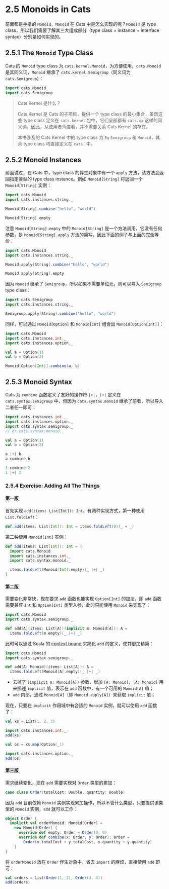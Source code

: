 # 2.5 Monoids in Cats

前面都是手撸的 `Monoid`，`Monoid` 在 Cats 中是怎么实现的呢？`Monoid` 是 type class，所以我们需要了解其三大组成部分（type class + instance + interface syntax）分别是如何实现的。 

## 2.5.1 The `Monoid` Type Class

Cats 的 `Monoid` type class 为 `cats.kernel.Monoid`，为方便使用，`cats.Monoid` 是其同义词，`Monoid` 继承了 `cats.kernel.Semigroup`（同义词为 `cats.Semigroup`）：

```Scala
import cats.Monoid
import cats.Semigroup
```

>Cats Kernel 是什么？
>
>Cats Kernel 是 Cats 的子项目，提供一个 type class 的最小集合，虽然这些 type class 定义在 `cats.kernel` 包中，它们全部都有 `cats.xx` 这样的同义词，因此，从使用者角度看，并不需要关系 Cats Kernel 的存在。
>
>本书涉及的 Cats Kernel 中的 type class 为 `Eq` `Semigroup` 和 `Monoid`，其余 type class 均直接定义在 `cats.` 中。

## 2.5.2 Monoid Instances

前面说过，在 Cats 中，type class 的伴生对象中有一个 `apply` 方法，该方法会返回指定类型的 type class instance。例如 `Monoid[String]` 将返回一个 `Monoid[String]` 实例：

```Scala
import cats.Monoid
import cats.instances.string._

Monoid[String].combine("hello", "world")

Monoid[String].empty
```

注意 `Monoid[String].empty` 中的 `Monoid[String]` 是一个方法调用，它没有任何参数，是 `Monoid[String].apply` 方法的简写，因此下面的例子与上面的完全等价：

```Scala
import cats.Monoid
import cats.instances.string._

Monoid.apply[String].combine("hello", "world")

Monoid.apply[String].empty
```

因为 `Monoid` 继承了 `Semigroup`，所以如果不需要单位元，则可以导入 `Semigroup` type class：

```Scala
import cats.Semigroup
import cats.instances.string._

Semigroup.apply[String].combine("hello", "world")
```

同样，可以通过 `Monoid[Option]` 和 `Monoid[Int]` 组合出 `Monoid[Option[Int]]`：

```Scala
import cats.Monoid
import cats.instances.int._
import cats.instances.option._

val a = Option(1)
val b = Option(2)

Monoid[Option[Int]].combine(a, b)
```

## 2.5.3 Monoid Syntax

Cats 为 `combine` 函数定义了友好的操作符 `|+|`，`|+|` 定义在 `cats.syntax.semigroup` 中，但因为 `cats.syntax.monoid` 继承了前者，所以导入二者任一即可：

```Scala
import cats.instances.int._
import cats.instances.option._
import cats.syntax.semigroup._
// or cats.syntax.monoid._

val a = Option(1)
val b = Option(2)

a |+| b
a combine b

1 combine 2
1 |+| 2
```

### 2.5.4 Exercise: Adding All The Things

#### 第一版

首先实现 `add(items: List[Int]): Int`，有两种实现方式，第一种使用 `List.foldLeft`：

```Scala
def add(items: List[Int]): Int = items.foldLeft(0)(_ + _)
```

第二种使用 `Monoid[Int]` 实例：

```Scala
def add(items: List[Int]): Int = {
  import cats.Monoid
  import cats.instances.int._
  import cats.syntax.monoid._

  items.foldLeft(Monoid[Int].empty)(_ |+| _)
}
```

#### 第二版

需要变化非常快，现在要求 `add` 函数也能实现 `Option[Int]` 的加法，即 `add` 函数需要兼容 `Int` 和 `Option[Int]` 类型入参，此时只能使用 `Monoid` 来实现了：

```Scala
import cats.Monoid
import cats.syntax.semigroup._

def add[A](items: List[A])(implicit m: Monoid[A]): A =
  items.foldLeft(m.empty)(_ |+| _)
```

此时可以通过 Scala 的 [context bound](https://docs.scala-lang.org/tutorials/FAQ/context-bounds.html) 来简化 `add` 的定义，使其更加精简：

```Scala
import cats.Monoid
import cats.syntax.semigroup._

def add[A: Monoid](items: List[A]): A =
  items.foldLeft(Monoid[A].empty)(_ |+| _)
```

* 去掉了 `(implicit m: Monoid[A])` 参数，增加 `[A: Monoid]`，`[A: Monoid]` 用来描述 `implicit` 值，表示在 `add` 函数中，有一个可用的 `Monoid[A]` 值；
* `add` 内部，通过 `Monoid[A]`（即 `Monoid.apply[A]`）来获取 `implicit` 值；

现在，只要在 `implicit` 作用域中有合适的 `Monoid` 实例，就可以使用 `add` 函数了：

```Scala
val xs = List(1, 2, 3)

import cats.instances.int._
add(xs)

val os = xs.map(Option(_))

import cats.instances.option._
add(os)
```

#### 第三版

需求继续变化，现在 `add` 需要实现对 `Order` 类型的累加：

```Scala
case class Order(totalCost: Double, quantity: Double)
```

因为 `add` 目前依赖 `Monoid` 实例实现累加操作，所以不管什么类型，只要提供该类型的 `Monoid` 实例，`add` 就可以工作：

```Scala
object Order {
  implicit val orderMonoid: Monoid[Order] =
    new Monoid[Order] {
      override def empty: Order = Order(0, 0)
      override def combine(x: Order, y: Order): Order =
        Order(x.totalCost + y.totalCost, x.quantity + y.quantity)
    }
}
```

将 `orderMonoid` 放在 `Order` 伴生对象中，省去 `import` 的麻烦，直接使用 `add` 即可：

```Scala
val orders = List(Order(1, 2), Order(3, 4))
add(orders)
```
